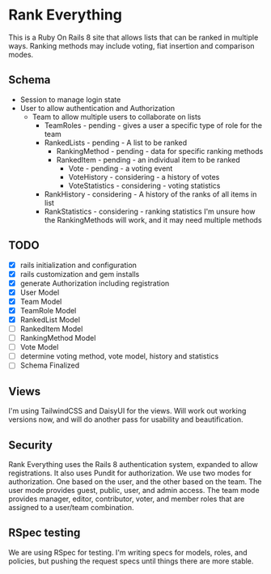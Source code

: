 # Rank Everything

This is a Ruby On Rails 8 site that allows lists that can be ranked in multiple ways.  Ranking methods may include
voting, fiat insertion and comparison modes.

## Schema
* Session to manage login state
* User to allow authentication and Authorization 
  * Team to allow multiple users to collaborate on lists
    * TeamRoles - pending - gives a user a specific type of role for the team
    * RankedLists - pending - A list to be ranked
      * RankingMethod - pending - data for specific ranking methods 
      * RankedItem - pending - an individual item to be ranked
        * Vote - pending - a voting event
        * VoteHistory - considering - a history of votes
        * VoteStatistics - considering - voting statistics
     * RankHistory - considering - A history of the ranks of all items in list 
     * RankStatistics - considering - ranking statistics
I'm unsure how the RankingMethods will work, and it may need multiple methods

## TODO
 * [x] rails initialization and configuration
 * [x] rails customization and gem installs
 * [x] generate Authorization including registration
 * [x] User Model
 * [x] Team Model
 * [x] TeamRole Model
 * [X] RankedList Model
 * [ ] RankedItem Model
 * [ ] RankingMethod Model
 * [ ] Vote Model
 * [ ] determine voting method, vote model, history and statistics
 * [ ] Schema Finalized

## Views
I'm using TailwindCSS and DaisyUI for the views. Will work out working versions now, and will do another pass for
usability and beautification.

## Security
Rank Everything uses the Rails 8 authentication system, expanded to allow registrations.  It also uses Pundit for
authorization.  We use two modes for authorization.   One based on the user, and the other based on the team.  The
user mode provides guest, public, user, and admin access.  The team mode provides manager, editor, contributor, voter,
and member roles that are assigned to a user/team combination.

## RSpec testing
We are using RSpec for testing. I'm writing specs for models, roles, and policies, but pushing the request specs until
things there are more stable.
